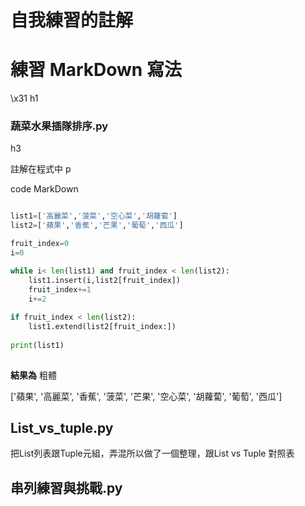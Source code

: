 # 自我練習的註解
# 練習 MarkDown 寫法
\x31 h1

### 蔬菜水果插隊排序.py
h3


註解在程式中
p

code MarkDown
```Python

list1=['高麗菜','菠菜','空心菜','胡蘿蔔']
list2=['蘋果','香蕉','芒果','葡萄','西瓜']

fruit_index=0
i=0

while i< len(list1) and fruit_index < len(list2):
    list1.insert(i,list2[fruit_index])
    fruit_index+=1
    i+=2
    
if fruit_index < len(list2):
    list1.extend(list2[fruit_index:])
    
print(list1)
 
```
**結果為**
粗體

['蘋果', '高麗菜', '香蕉', '菠菜', '芒果', '空心菜', '胡蘿蔔', '葡萄', '西瓜']

## List_vs_tuple.py

把List列表跟Tuple元組，弄混所以做了一個整理，跟List vs Tuple 對照表

## 串列練習與挑戰.py